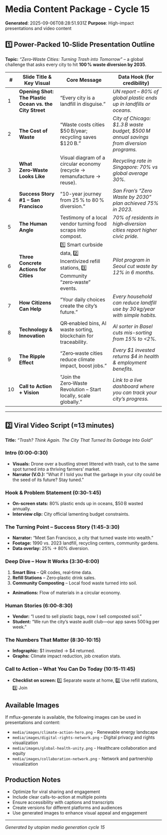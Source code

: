 # Media Content Package - Cycle 15

**Generated**: 2025-09-06T08:28:51.931Z
**Purpose**: High-impact presentations and video content

## 1️⃣ Power‑Packed 10‑Slide Presentation Outline  
**Topic:** *“Zero‑Waste Cities: Turning Trash into Tomorrow”* – a global challenge that asks every city to hit **100 % waste diversion by 2035**.

| # | Slide Title & Key Visual | Core Message | Data Hook (for credibility) |
|---|--------------------------|--------------|-----------------------------|
| 1 | **Opening Shot: The Plastic Ocean vs. the City Street** | “Every city is a landfill in disguise.” | *UN report – 80% of global plastic ends up in landfills or oceans.* |
| 2 | **The Cost of Waste** | “Waste costs cities $50 B/year; recycling saves $120 B.” | *City of Chicago: $1.3 B waste budget, $500 M annual savings from diversion programs.* |
| 3 | **What Zero‑Waste Looks Like** | Visual diagram of a circular economy (recycle → remanufacture → reuse). | *Recycling rate in Singapore: 70% vs global average 30%.* |
| 4 | **Success Story #1 – San Francisco** | “10-year journey from 25 % to 80 % diversion.” | *San Fran’s “Zero Waste by 2030” plan achieved 75% in 2023.* |
| 5 | **The Human Angle** | Testimony of a local vendor turning food scraps into compost. | *70% of residents in high‑diversion cities report higher civic pride.* |
| 6 | **Three Concrete Actions for Cities** | 1️⃣ Smart curbside data, 2️⃣ Incentivized refill stations, 3️⃣ Community “zero‑waste” events. | *Pilot program in Seoul cut waste by 12% in 6 months.* |
| 7 | **How Citizens Can Help** | “Your daily choices create the city’s future.” | *Every household can reduce landfill use by 30 kg/year with simple habits.* |
| 8 | **Technology & Innovation** | QR‑enabled bins, AI waste sorting, blockchain for traceability. | *AI sorter in Basel cuts mis-sorting from 15% to <2%.* |
| 9 | **The Ripple Effect** | “Zero‑waste cities reduce climate impact, boost jobs.” | *Every $1 invested returns $4 in health & employment benefits.* |
|10 | **Call to Action + Vision** | “Join the Zero‑Waste Revolution – Start locally, scale globally.” | *Link to a live dashboard where you can track your city’s progress.*

---

## 2️⃣ Viral Video Script (≈13 minutes)  
**Title:** *“Trash? Think Again. The City That Turned Its Garbage Into Gold”*  

### Intro (0:00‑0:30)
- **Visuals:** Drone over a bustling street littered with trash, cut to the same spot turned into a thriving farmers’ market.
- **Narrator (V.O.):** “What if I told you that the garbage in your city could be the seed of its future? Stay tuned.”

### Hook & Problem Statement (0:30‑1:45)
- **On‑screen stats:** 80% plastic ends up in oceans, $50 B wasted annually.
- **Interview clip:** City official lamenting budget constraints.

### The Turning Point – Success Story (1:45‑3:30)
- **Narrator:** “Meet San Francisco, a city that turned waste into wealth.”
- **Footage:** 1990 vs. 2023 landfill, recycling centers, community gardens.
- **Data overlay:** 25% → 80% diversion.

### Deep Dive – How It Works (3:30‑6:00)
1. **Smart Bins** – QR codes, real‑time data.
2. **Refill Stations** – Zero‑plastic drink sales.
3. **Community Composting** – Local food waste turned into soil.
- **Animations:** Flow of materials in a circular economy.

### Human Stories (6:00‑8:30)
- **Vendor:** “I used to sell plastic bags, now I sell composted soil.”
- **Student:** “We run the city’s waste audit club—our app saves 500 kg per week.”

### The Numbers That Matter (8:30‑10:15)
- **Infographic:** $1 invested → $4 returned.
- **Graphs:** Climate impact reduction, job creation stats.

### Call to Action – What You Can Do Today (10:15‑11:45)
- **Checklist on screen:** 1️⃣ Separate waste at home, 2️⃣ Use refill stations, 3️⃣ Join

## Available Images
If mflux-generate is available, the following images can be used in presentations and content:
- `media/images/climate-action-hero.png` - Renewable energy landscape
- `media/images/digital-rights-network.png` - Digital privacy and rights visualization  
- `media/images/global-health-unity.png` - Healthcare collaboration and equity
- `media/images/collaboration-network.png` - Network and partnership visualization

## Production Notes
- Optimize for viral sharing and engagement
- Include clear calls-to-action at multiple points
- Ensure accessibility with captions and transcripts
- Create versions for different platforms and audiences
- Use generated images to enhance visual appeal and engagement

---
*Generated by utopian media generation cycle 15*
